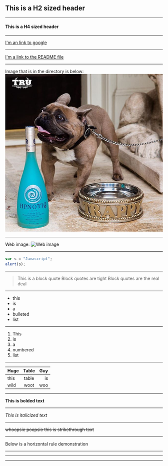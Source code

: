 ## This is a H2 sized header
***
#### This is a H4 sized header
***
[I'm an link to google](https://www.google.com)
***
[I'm a link to the README file](https://github.com/jwmx9/Challenge-Git-GitHub-and-Markdown/blob/master/README.md)
***
Image that is in the directory is below:
![trappy the trap dog](https://github.com/jwmx9/Challenge-Git-GitHub-and-Markdown/blob/master/Trappy.jpg "Trappy the trap dog")
***
Web image:
![Web image](https://static.boredpanda.com/blog/wp-content/uploads/2016/11/cute-baby-seal-waves-photographer-alexey-trofimov-russia-fb.png)
***
```javascript
var s = "Javascript";
alert(s);
```
***
>This is a block quote
>Block quotes are tight
>Block quotes are the real deal
***
* this
* is
* a
* bulleted
* list
***
1. This
2. is
3. a
4. numbered
5. list
***
| Huge | Table | Guy |
|------|:-----:|----:|
| this | table | is  |
| wild | woot  | woo |
***
**This is bolded text**
***
*This is italicized text*
***
~~whoopsie poopsie this is strikethrough text~~
***
Below is a horizontal rule demonstration

---

***

___
